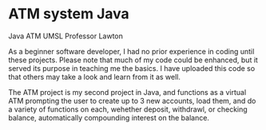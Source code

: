 # ATM system Java
Java ATM UMSL Professor Lawton

As a beginner software developer, I had no prior experience in coding until these projects. Please note that much of my code could be enhanced, but it served its purpose in teaching me the basics. I have uploaded this code so that others may take a look and learn from it as well. 

The ATM project is my second project in Java, and functions as a virtual ATM prompting the user to create up to 3 new accounts, load them, and do a variety of functions on each, wehether deposit, withdrawl, or checking balance, automatically compounding interest on the balance.

